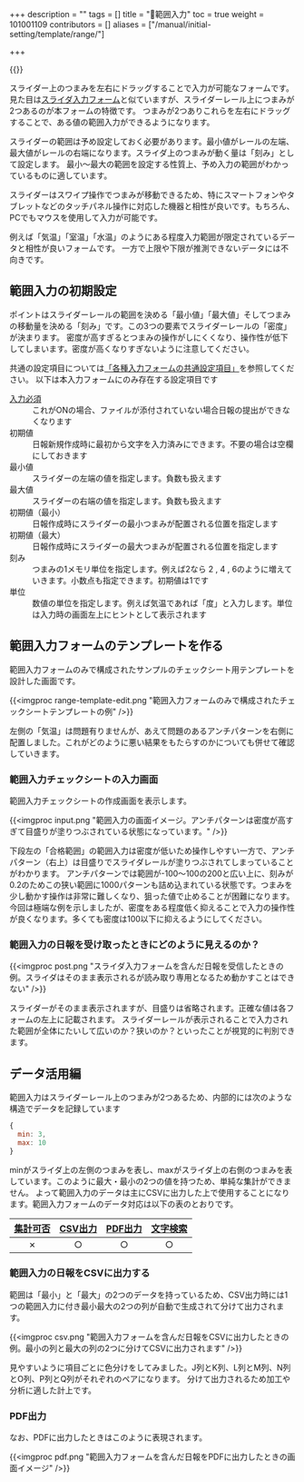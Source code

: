 +++
description = ""
tags = []
title = "🧩範囲入力"
toc = true
weight = 101001109
contributors = []
aliases = ["/manual/initial-setting/template/range/"]

+++

{{<icatch filename="range-input" msg="最低〜最大など 範囲の数値入力に" title="範囲入力フォーム" fontsize="30px" alice="ok" >}}

スライダー上のつまみを左右にドラッグすることで入力が可能なフォームです。見た目は[スライダ入力フォーム](/docs/manual/initial-setting/template/step/)と似ていますが、スライダーレール上につまみが2つあるのが本フォームの特徴です。
つまみが2つありこれらを左右にドラッグすることで、ある値の範囲入力ができるようになります。

スライダーの範囲は予め設定しておく必要があります。最小値がレールの左端、最大値がレールの右端になります。スライダ上のつまみが動く量は「刻み」として設定します。
最小〜最大の範囲を設定する性質上、予め入力の範囲がわかっているものに適しています。

スライダーはスワイプ操作でつまみが移動できるため、特にスマートフォンやタブレットなどのタッチパネル操作に対応した機器と相性が良いです。もちろん、PCでもマウスを使用して入力が可能です。

例えば「気温」「室温」「水温」のようにある程度入力範囲が限定されているデータと相性が良いフォームです。
一方で上限や下限が推測できないデータには不向きです。

## 範囲入力の初期設定

ポイントはスライダーレールの範囲を決める「最小値」「最大値」そしてつまみの移動量を決める「刻み」です。この3つの要素でスライダーレールの「密度」が決まります。
密度が高すぎるとつまみの操作がしにくくなり、操作性が低下してしまいます。密度が高くなりすぎないように注意してください。

共通の設定項目については[「各種入力フォームの共通設定項目」](/docs/manual/initial-setting/template/make/#common_setting)を参照してください。
以下は本入力フォームにのみ存在する設定項目です

<dl>
  <dt><a href="/tips/required/">入力必須</a></dt>
  <dd>これがONの場合、ファイルが添付されていない場合日報の提出ができなくなります</dd>
  <dt>初期値</dt>
  <dd>日報新規作成時に最初から文字を入力済みにできます。不要の場合は空欄にしておきます</dd>
  <dt>最小値</dt>
  <dd>スライダーの左端の値を指定します。負数も扱えます</dd>
  <dt>最大値</dt>
  <dd>スライダーの右端の値を指定します。負数も扱えます</dd>
  <dt>初期値（最小）</dt>
  <dd>日報作成時にスライダーの最小つまみが配置される位置を指定します</dd>
  <dt>初期値（最大）</dt>
  <dd>日報作成時にスライダーの最大つまみが配置される位置を指定します</dd>
  <dt>刻み</dt>
  <dd>つまみの1メモリ単位を指定します。例えば2なら 2 , 4 , 6のように増えていきます。小数点も指定できます。初期値は1です</dd>
  <dt>単位</dt>
  <dd>数値の単位を指定します。例えば気温であれば「度」と入力します。単位は入力時の画面左上にヒントとして表示されます</dd>
</dl>


## 範囲入力フォームのテンプレートを作る

範囲入力フォームのみで構成されたサンプルのチェックシート用テンプレートを設計した画面です。

{{<imgproc range-template-edit.png "範囲入力フォームのみで構成されたチェックシートテンプレートの例" />}}

左側の「気温」は問題有りませんが、あえて問題のあるアンチパターンを右側に配置しました。これがどのように悪い結果をもたらすのかについても併せて確認していきます。

### 範囲入力チェックシートの入力画面

範囲入力チェックシートの作成画面を表示します。

{{<imgproc input.png "範囲入力の画面イメージ。アンチパターンは密度が高すぎて目盛りが塗りつぶされている状態になっています。" />}}

下段左の「合格範囲」の範囲入力は密度が低いため操作しやすい一方で、アンチパターン（右上）は目盛りでスライダレールが塗りつぶされてしまっていることがわかります。
アンチパターンでは範囲が-100〜100の200と広い上に、刻みが0.2のためこの狭い範囲に1000パターンも詰め込まれている状態です。つまみを少し動かす操作は非常に難しくなり、狙った値で止めることが困難になります。
今回は極端な例を示しましたが、密度をある程度低く抑えることで入力の操作性が良くなります。多くても密度は100以下に抑えるようにしてください。

### 範囲入力の日報を受け取ったときにどのように見えるのか？

{{<imgproc post.png "スライダ入力フォームを含んだ日報を受信したときの例。スライダはそのまま表示されるが読み取り専用となるため動かすことはできない" />}}

スライダーがそのまま表示されますが、目盛りは省略されます。正確な値は各フォームの左上に記載されます。
スライダーレールが表示されることで入力された範囲が全体にたいして広いのか？狭いのか？といったことが視覚的に判別できます。

## データ活用編

範囲入力はスライダーレール上のつまみが2つあるため、内部的には次のような構造でデータを記録しています

```javascript
{
  min: 3,
  max: 10
}
```

minがスライダ上の左側のつまみを表し、maxがスライダ上の右側のつまみを表しています。このように最大・最小の2つの値を持つため、単純な集計ができません。
よって範囲入力のデータは主にCSVに出力した上で使用することになります。範囲入力フォームのデータ対応は以下の表のとおりです。

|[集計可否](/docs/manual/analytics/)|[CSV出力](/docs/manual/analytics/csv/)|[PDF出力](/docs/manual/read-report/pdf/)|[文字検索](/docs/manual/read-report/list/)|
|:---:|:---:|:---:|:---:|
|✗|○|○|○|

### 範囲入力の日報をCSVに出力する

範囲は「最小」と「最大」の2つのデータを持っているため、CSV出力時には1つの範囲入力に付き最小最大の2つの列が自動で生成されて分けて出力されます。

{{<imgproc csv.png "範囲入力フォームを含んだ日報をCSVに出力したときの例。最小の列と最大の列の2つに分けてCSVに出力されます" />}}

見やすいように項目ごとに色分けをしてみました。J列とK列、L列とM列、N列とO列、P列とQ列がそれぞれのペアになります。
分けて出力されるため加工や分析に適した計上です。

### PDF出力

なお、PDFに出力したときはこのように表現されます。

{{<imgproc pdf.png "範囲入力フォームを含んだ日報をPDFに出力したときの画面イメージ" />}}
